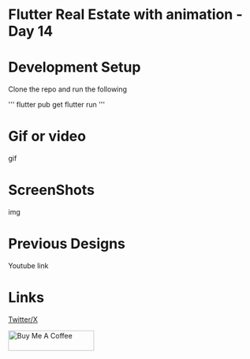 # Flutter Real Estate with animation - Day 14



# Development Setup 
Clone the repo and run the following  

'''
flutter pub get
flutter run
''' 

# Gif or video
gif

# ScreenShots 
img


# Previous Designs
Youtube link

# Links
[Twitter/X](https://twitter.com/oba_obidoyin)

<a href="https://www.buymeacoffee.com/obaobidoyin" target="_blank"><img src="https://cdn.buymeacoffee.com/buttons/default-orange.png" alt="Buy Me A Coffee" height="41" width="174"></a>
